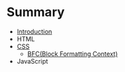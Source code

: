 # Summary

* [Introduction](README.md)
* HTML
* [CSS](css.md)
  * [BFC\(Block Formatting Context\)](css/bfcblock-formatting-context.md)
* JavaScript

